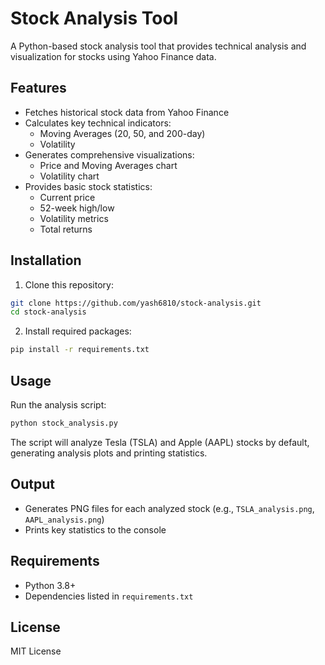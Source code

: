 # Stock Analysis Tool

A Python-based stock analysis tool that provides technical analysis and visualization for stocks using Yahoo Finance data.

## Features

- Fetches historical stock data from Yahoo Finance
- Calculates key technical indicators:
  - Moving Averages (20, 50, and 200-day)
  - Volatility
- Generates comprehensive visualizations:
  - Price and Moving Averages chart
  - Volatility chart
- Provides basic stock statistics:
  - Current price
  - 52-week high/low
  - Volatility metrics
  - Total returns

## Installation

1. Clone this repository:
```bash
git clone https://github.com/yash6810/stock-analysis.git
cd stock-analysis
```

2. Install required packages:
```bash
pip install -r requirements.txt
```

## Usage

Run the analysis script:
```bash
python stock_analysis.py
```

The script will analyze Tesla (TSLA) and Apple (AAPL) stocks by default, generating analysis plots and printing statistics.

## Output

- Generates PNG files for each analyzed stock (e.g., `TSLA_analysis.png`, `AAPL_analysis.png`)
- Prints key statistics to the console

## Requirements

- Python 3.8+
- Dependencies listed in `requirements.txt`

## License

MIT License 
